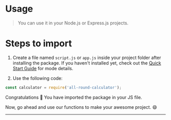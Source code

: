 # Usage

> You can use it in your Node.js or Express.js projects.

# Steps to import

1. Create a file named `script.js` or `app.js` inside your project folder after installing the package. If you haven't installed yet, check out the [Quick Start Guide](guide.md) for mode details.

2. Use the following code:
```js
const calculator = require('all-round-calculator');
```

Congratulations 🎊 You have imported the package in your JS file.

Now, go ahead and use our functions to make your awesome project. :smile:

---

